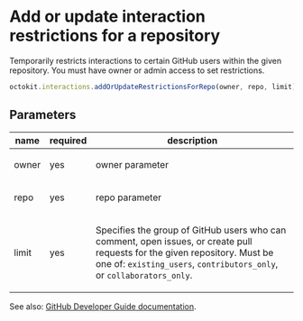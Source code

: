 # Add or update interaction restrictions for a repository

Temporarily restricts interactions to certain GitHub users within the given repository. You must have owner or admin access to set restrictions.

```js
octokit.interactions.addOrUpdateRestrictionsForRepo(owner, repo, limit);
```

## Parameters

<table>
  <thead>
    <tr>
      <th>name</th>
      <th>required</th>
      <th>description</th>
    </tr>
  </thead>
  <tbody>
    <tr><td>owner</td><td>yes</td><td>

owner parameter

</td></tr>
<tr><td>repo</td><td>yes</td><td>

repo parameter

</td></tr>
<tr><td>limit</td><td>yes</td><td>

Specifies the group of GitHub users who can comment, open issues, or create pull requests for the given repository. Must be one of: `existing_users`, `contributors_only`, or `collaborators_only`.

</td></tr>
  </tbody>
</table>

See also: [GitHub Developer Guide documentation](endpoint.documentationUrl).
